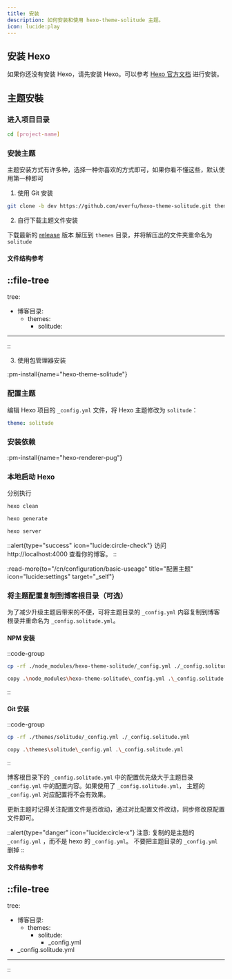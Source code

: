 ```yaml
---
title: 安装
description: 如何安装和使用 hexo-theme-solitude 主题。
icon: lucide:play
---
```


## 安装 Hexo

如果你还没有安装 Hexo，请先安装 Hexo。可以参考 [Hexo 官方文档](https://hexo.io/docs/index.html) 进行安装。

## 主题安裝

### 进入项目目录

```bash
cd [project-name]
```

### 安装主题

主题安装方式有许多种，选择一种你喜欢的方式即可，如果你看不懂这些，默认使用第一种即可 

1. 使用 Git 安装 

```bash
git clone -b dev https://github.com/everfu/hexo-theme-solitude.git themes/solitude
```

2. 自行下载主题文件安装 

下载最新的 [release](https://github.com/everfu/hexo-theme-solitude/releases) 版本 解压到 `themes` 目录，并将解压出的文件夹重命名为 `solitude`

#### 文件结构参考
::file-tree
---
tree:
  - 博客目录:
    - themes:
      - solitude:
---
::

3. 使用包管理器安装

:pm-install{name="hexo-theme-solitude"}


### 配置主题

编辑 Hexo 项目的 `_config.yml` 文件，将 Hexo 主题修改为 `solitude`：

```yaml
theme: solitude
```

### 安装依赖

:pm-install{name="hexo-renderer-pug"}

### 本地启动 Hexo

分别执行

```bash
hexo clean
```

```bash
hexo generate
```

```bash
hexo server
```

::alert{type="success" icon="lucide:circle-check"}
访问 http://localhost:4000 查看你的博客。
::

:read-more{to="/cn/configuration/basic-useage" title="配置主题" icon="lucide:settings" target="_self"}

### 将主题配置复制到博客根目录（可选）

为了减少升级主题后带来的不便，可将主题目录的 `_config.yml` 内容复制到博客根录并重命名为 `_config.solitude.yml`。 

#### NPM 安装

::code-group
```bash [Mac/Linux]
cp -rf ./node_modules/hexo-theme-solitude/_config.yml ./_config.solitude.yml
```
```bash [Windows]
copy .\node_modules\hexo-theme-solitude\_config.yml .\_config.solitude.yml
```
::

#### Git 安装

::code-group
```bash [Mac/Linux]
cp -rf ./themes/solitude/_config.yml ./_config.solitude.yml
```
```bash [Windows]
copy .\themes\solitude\_config.yml .\_config.solitude.yml
```
::

博客根目录下的 `_config.solitude.yml` 中的配置优先级大于主题目录 `_config.yml` 中的配置内容。如果使用了 `_config.solitude.yml`， 主题的 `_config.yml` 对应配置将不会有效果。

更新主题时记得关注配置文件是否改动，通过对比配置文件改动，同步修改原配置文件即可。

::alert{type="danger" icon="lucide:circle-x"}
注意:
复制的是主题的 `_config.yml` ，而不是 hexo 的 `_config.yml`。
不要把主题目录的 `_config.yml` 删掉
::

#### 文件结构参考
::file-tree
---
tree:
  - 博客目录:
    - themes:
      - solitude:
        - _config.yml     
  - _config.solitude.yml
---
::

